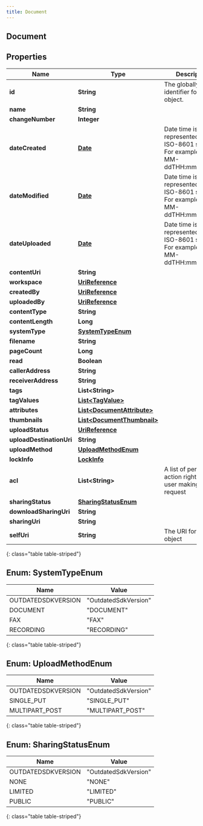 ```yaml
---
title: Document
---
```

## Document


## Properties

| Name | Type | Description | Notes |
| ------------ | ------------- | ------------- | ------------- |
| **id** | **String** | The globally unique identifier for the object. |  [optional] |
| **name** | **String** |  |  [optional] |
| **changeNumber** | **Integer** |  |  [optional] |
| **dateCreated** | [**Date**](Date.html) | Date time is represented as an ISO-8601 string. For example: yyyy-MM-ddTHH:mm:ss.SSSZ |  [optional] |
| **dateModified** | [**Date**](Date.html) | Date time is represented as an ISO-8601 string. For example: yyyy-MM-ddTHH:mm:ss.SSSZ |  [optional] |
| **dateUploaded** | [**Date**](Date.html) | Date time is represented as an ISO-8601 string. For example: yyyy-MM-ddTHH:mm:ss.SSSZ |  [optional] |
| **contentUri** | **String** |  |  [optional] |
| **workspace** | [**UriReference**](UriReference.html) |  |  [optional] |
| **createdBy** | [**UriReference**](UriReference.html) |  |  [optional] |
| **uploadedBy** | [**UriReference**](UriReference.html) |  |  [optional] |
| **contentType** | **String** |  |  [optional] |
| **contentLength** | **Long** |  |  [optional] |
| **systemType** | [**SystemTypeEnum**](#SystemTypeEnum) |  |  [optional] |
| **filename** | **String** |  |  [optional] |
| **pageCount** | **Long** |  |  [optional] |
| **read** | **Boolean** |  |  [optional] |
| **callerAddress** | **String** |  |  [optional] |
| **receiverAddress** | **String** |  |  [optional] |
| **tags** | **List&lt;String&gt;** |  |  [optional] |
| **tagValues** | [**List&lt;TagValue&gt;**](TagValue.html) |  |  [optional] |
| **attributes** | [**List&lt;DocumentAttribute&gt;**](DocumentAttribute.html) |  |  [optional] |
| **thumbnails** | [**List&lt;DocumentThumbnail&gt;**](DocumentThumbnail.html) |  |  [optional] |
| **uploadStatus** | [**UriReference**](UriReference.html) |  |  [optional] |
| **uploadDestinationUri** | **String** |  |  [optional] |
| **uploadMethod** | [**UploadMethodEnum**](#UploadMethodEnum) |  |  [optional] |
| **lockInfo** | [**LockInfo**](LockInfo.html) |  |  [optional] |
| **acl** | **List&lt;String&gt;** | A list of permitted action rights for the user making the request |  [optional] |
| **sharingStatus** | [**SharingStatusEnum**](#SharingStatusEnum) |  |  [optional] |
| **downloadSharingUri** | **String** |  |  [optional] |
| **sharingUri** | **String** |  |  [optional] |
| **selfUri** | **String** | The URI for this object |  [optional] |
{: class="table table-striped"}


<a name="SystemTypeEnum"></a>

## Enum: SystemTypeEnum

| Name | Value |
| ---- | ----- |
| OUTDATEDSDKVERSION | &quot;OutdatedSdkVersion&quot; |
| DOCUMENT | &quot;DOCUMENT&quot; |
| FAX | &quot;FAX&quot; |
| RECORDING | &quot;RECORDING&quot; |
{: class="table table-striped"}


<a name="UploadMethodEnum"></a>

## Enum: UploadMethodEnum

| Name | Value |
| ---- | ----- |
| OUTDATEDSDKVERSION | &quot;OutdatedSdkVersion&quot; |
| SINGLE_PUT | &quot;SINGLE_PUT&quot; |
| MULTIPART_POST | &quot;MULTIPART_POST&quot; |
{: class="table table-striped"}


<a name="SharingStatusEnum"></a>

## Enum: SharingStatusEnum

| Name | Value |
| ---- | ----- |
| OUTDATEDSDKVERSION | &quot;OutdatedSdkVersion&quot; |
| NONE | &quot;NONE&quot; |
| LIMITED | &quot;LIMITED&quot; |
| PUBLIC | &quot;PUBLIC&quot; |
{: class="table table-striped"}



